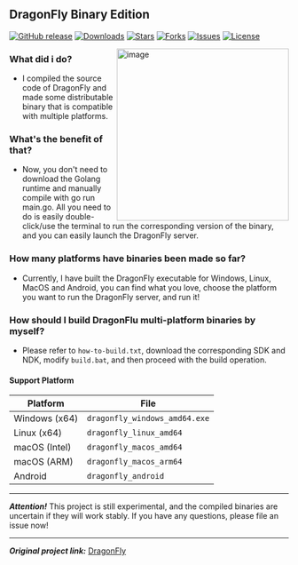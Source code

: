 ## DragonFly Binary Edition

[![GitHub release](https://img.shields.io/github/v/release/FanYaRou/dragonfly-binary?style=flat-square)]()
[![Downloads](https://img.shields.io/github/downloads/FanYaRou/dragonfly-binary/total?style=flat-square)]()
[![Stars](https://img.shields.io/github/stars/FanYaRou/dragonfly-binary?style=flat-square)]()
[![Forks](https://img.shields.io/github/forks/FanYaRou/dragonfly-binary?style=flat-square)]()
[![Issues](https://img.shields.io/github/issues/FanYaRou/dragonfly-binary?style=flat-square)]()
[![License](https://img.shields.io/github/license/FanYaRou/dragonfly-binary?style=flat-square)]()

<img height="310" alt="image" src="https://user-images.githubusercontent.com/16114089/121805566-0cd81280-cc4c-11eb-9b7d-b5f8a6db4f8d.png" align="right">

### What did i do?
- I compiled the source code of DragonFly and made some distributable binary that is compatible with multiple platforms.

### What's the benefit of that?
- Now, you don't need to download the Golang runtime and manually compile with go run main.go. All you need to do is easily double-click/use the terminal to run the corresponding version of the binary, and you can easily launch the DragonFly server.
  
### How many platforms have binaries been made so far?
- Currently, I have built the DragonFly executable for Windows, Linux, MacOS and Android, you can find what you love, choose the platform you want to run the DragonFly server, and run it!

### How should I build DragonFlu multi-platform binaries by myself?
- Please refer to ```how-to-build.txt```, download the corresponding SDK and NDK, modify ```build.bat```, and then proceed with the build operation.

#### Support Platform
| Platform       | File                          |
|----------------|-------------------------------|
| Windows (x64)  | `dragonfly_windows_amd64.exe` |
| Linux (x64)    | `dragonfly_linux_amd64`       |
| macOS (Intel)  | `dragonfly_macos_amd64`       |
| macOS (ARM)    | `dragonfly_macos_arm64`       |
| Android        | `dragonfly_android`           |

---

***Attention!*** This project is still experimental, and the compiled binaries are uncertain if they will work stably. If you have any questions, please file an issue now!

---

***Original project link:*** [DragonFly](https://github.com/df-mc/dragonfly/)

